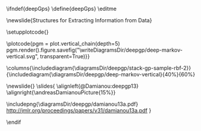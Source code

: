\ifndef{deepGps}
\define{deepGps}
\editme

\newslide{Structures for Extracting Information from Data}

\setupplotcode{}

\plotcode{pgm = plot.vertical_chain(depth=5)
pgm.render().figure.savefig("\writeDiagramsDir/deepgp/deep-markov-vertical.svg", transparent=True)}}

\columns{\includediagram{\diagramsDir/deepgp/stack-gp-sample-rbf-2}}{\includediagram{\diagramsDir/deepgp/deep-markov-vertical}{40%}{60%}

\newslide{} 
\slides{
\alignleft{@Damianou:deepgp13} \alignright{\andreasDamianouPicture{15%}}

\includepng{\diagramsDir/deepgp/damianou13a.pdf}
<http://jmlr.org/proceedings/papers/v31/damianou13a.pdf>
}

\endif
